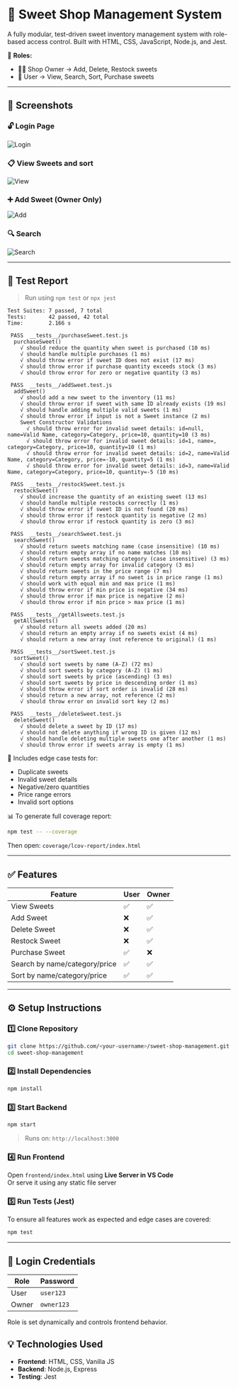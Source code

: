 # 🍬 Sweet Shop Management System

A fully modular, test-driven sweet inventory management system with role-based access control. Built with HTML, CSS, JavaScript, Node.js, and Jest.

🔐 **Roles:**
- 🧑‍💼 Shop Owner → Add, Delete, Restock sweets
- 🧍 User → View, Search, Sort, Purchase sweets

---

## 📸 Screenshots

### 🔓 Login Page
![Login](screenshots/login.png)

### 📋 View Sweets and sort
![View](screenshots/view.png)

### ➕ Add Sweet (Owner Only)
![Add](screenshots/add.png)

### 🔍 Search
![Search](screenshots/search.png)

---

## 🧪 Test Report

> Run using `npm test` or `npx jest`

```
Test Suites: 7 passed, 7 total
Tests:       42 passed, 42 total
Time:        2.166 s

 PASS  __tests__/purchaseSweet.test.js
  purchaseSweet()
    √ should reduce the quantity when sweet is purchased (10 ms)                                                                            
    √ should handle multiple purchases (1 ms)                                                                                               
    √ should throw error if sweet ID does not exist (17 ms)                                                                                 
    √ should throw error if purchase quantity exceeds stock (3 ms)                                                                          
    √ should throw error for zero or negative quantity (3 ms)                                                                               
                                                                                                                                            
 PASS  __tests__/addSweet.test.js                                                                                                           
  addSweet()                                                                                                                                
    √ should add a new sweet to the inventory (11 ms)                                                                                       
    √ should throw error if sweet with same ID already exists (19 ms)                                                                       
    √ should handle adding multiple valid sweets (1 ms)                                                                                     
    √ should throw error if input is not a Sweet instance (2 ms)                                                                            
    Sweet Constructor Validations                                                                                                           
      √ should throw error for invalid sweet details: id=null, name=Valid Name, category=Category, price=10, quantity=10 (3 ms)             
      √ should throw error for invalid sweet details: id=1, name=, category=Category, price=10, quantity=10 (1 ms)                          
      √ should throw error for invalid sweet details: id=2, name=Valid Name, category=Category, price=-10, quantity=5 (1 ms)                
      √ should throw error for invalid sweet details: id=3, name=Valid Name, category=Category, price=10, quantity=-5 (10 ms)               
                                                                                                                                            
 PASS  __tests__/restockSweet.test.js                                                                                                       
  restockSweet()
    √ should increase the quantity of an existing sweet (13 ms)                                                                             
    √ should handle multiple restocks correctly (1 ms)                                                                                      
    √ should throw error if sweet ID is not found (20 ms)                                                                                   
    √ should throw error if restock quantity is negative (2 ms)                                                                             
    √ should throw error if restock quantity is zero (3 ms)                                                                                 
                                                                                                                                            
 PASS  __tests__/searchSweet.test.js                                                                                                        
  searchSweet()                                                                                                                             
    √ should return sweets matching name (case insensitive) (10 ms)                                                                         
    √ should return empty array if no name matches (10 ms)                                                                                  
    √ should return sweets matching category (case insensitive) (3 ms)                                                                      
    √ should return empty array for invalid category (3 ms)                                                                                 
    √ should return sweets in the price range (7 ms)
    √ should return empty array if no sweet is in price range (1 ms)                                                                        
    √ should work with equal min and max price (1 ms)                                                                                       
    √ should throw error if min price is negative (34 ms)                                                                                   
    √ should throw error if max price is negative (2 ms)                                                                                    
    √ should throw error if min price > max price (1 ms)                                                                                    
                                                                                                                                            
 PASS  __tests__/getAllsweets.test.js                                                                                                       
  getAllSweets()                                                                                                                            
    √ should return all sweets added (20 ms)                                                                                                
    √ should return an empty array if no sweets exist (4 ms)                                                                                
    √ should return a new array (not reference to original) (1 ms)                                                                          
                                                                                                                                            
 PASS  __tests__/sortSweet.test.js                                                                                                          
  sortSweet()                                                                                                                               
    √ should sort sweets by name (A-Z) (72 ms)                                                                                              
    √ should sort sweets by category (A-Z) (1 ms)                                                                                           
    √ should sort sweets by price (ascending) (3 ms)                                                                                        
    √ should sort sweets by price in descending order (1 ms)                                                                                
    √ should throw error if sort order is invalid (28 ms)                                                                                   
    √ should return a new array, not reference (2 ms)                                                                                       
    √ should throw error on invalid sort key (2 ms)                                                                                         
                                                                                                                                            
 PASS  __tests__/deleteSweet.test.js                                                                                                        
  deleteSweet()
    √ should delete a sweet by ID (17 ms)                                                                                                   
    √ should not delete anything if wrong ID is given (12 ms)                                                                               
    √ should handle deleting multiple sweets one after another (1 ms)                                                                       
    √ should throw error if sweets array is empty (1 ms) 
```

📄 Includes edge case tests for:
- Duplicate sweets
- Invalid sweet details
- Negative/zero quantities
- Price range errors
- Invalid sort options

📊 To generate full coverage report:

```bash
npm test -- --coverage
```

Then open: `coverage/lcov-report/index.html`

---

## ✅ Features

| Feature              | User | Owner |
|----------------------|------|-------|
| View Sweets          | ✅   | ✅    |
| Add Sweet            | ❌   | ✅    |
| Delete Sweet         | ❌   | ✅    |
| Restock Sweet        | ❌   | ✅    |
| Purchase Sweet       | ✅   | ❌    |
| Search by name/category/price | ✅ | ✅ |
| Sort by name/category/price   | ✅ | ✅ |

---

## ⚙️ Setup Instructions

### 1️⃣ Clone Repository

```bash
git clone https://github.com/<your-username>/sweet-shop-management.git
cd sweet-shop-management
```

### 2️⃣ Install Dependencies

```bash
npm install
```

### 3️⃣ Start Backend

```bash
npm start
```

> Runs on: `http://localhost:3000`

### 4️⃣ Run Frontend

Open `frontend/index.html` using **Live Server in VS Code**  
Or serve it using any static file server

### 5️⃣ Run Tests (Jest)

To ensure all features work as expected and edge cases are covered:

```bash
npm test
```

---

## 🔐 Login Credentials

| Role   | Password   |
|--------|------------|
| User   | `user123`  |
| Owner  | `owner123` |

Role is set dynamically and controls frontend behavior.


## 💡 Technologies Used

- **Frontend**: HTML, CSS, Vanilla JS
- **Backend**: Node.js, Express
- **Testing**: Jest
